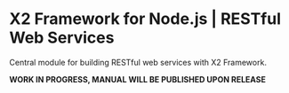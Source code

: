 # X2 Framework for Node.js | RESTful Web Services

Central module for building RESTful web services with X2 Framework.

**WORK IN PROGRESS, MANUAL WILL BE PUBLISHED UPON RELEASE**
